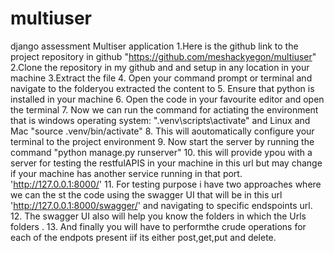 # multiuser
django assessment
Multiser application 
1.Here is the github link to the project repository in github "https://github.com/meshackyegon/multiuser"
2.Clone the repository in my github and and setup in any location in your machine
3.Extract the file 
4. Open your command prompt or terminal and navigate to the folderyou extracted the content to 
5. Ensure that python is installed in your machine 
6. Open the code in your favourite editor and  open the terminal
7. Now we can run the command for actiating the environment that is windows operating system: ".venv\scripts\activate" and Linux and Mac "source .venv/bin/activate"
8. This will aoutomatically configure your terminal to the project environment
9. Now start the server by running the command  "python manage.py runserver"
10. this will provide ypou with a server for testing the restfulAPIS in your machine in this url but may change if your machine has another service running in that port. 'http://127.0.0.1:8000/'
11. For testing purpose i have two approaches where we can the st the code using the swagger UI that will be in this url 'http://127.0.0.1:8000/swagger/' and navigating to specific endspoints url.
12. The swagger UI also will help you know the folders in which the Urls folders .
13. And finally you will have to performthe crude operations for each of the endpots present iif its either post,get,put and delete.
